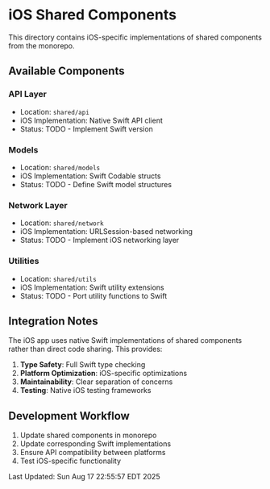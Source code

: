 # iOS Shared Components

This directory contains iOS-specific implementations of shared components from the monorepo.

## Available Components

### API Layer
- Location: `shared/api`
- iOS Implementation: Native Swift API client
- Status: TODO - Implement Swift version

### Models  
- Location: `shared/models`
- iOS Implementation: Swift Codable structs
- Status: TODO - Define Swift model structures

### Network Layer
- Location: `shared/network`
- iOS Implementation: URLSession-based networking
- Status: TODO - Implement iOS networking layer

### Utilities
- Location: `shared/utils`
- iOS Implementation: Swift utility extensions
- Status: TODO - Port utility functions to Swift

## Integration Notes

The iOS app uses native Swift implementations of shared components rather than 
direct code sharing. This provides:

1. **Type Safety**: Full Swift type checking
2. **Platform Optimization**: iOS-specific optimizations
3. **Maintainability**: Clear separation of concerns
4. **Testing**: Native iOS testing frameworks

## Development Workflow

1. Update shared components in monorepo
2. Update corresponding Swift implementations
3. Ensure API compatibility between platforms
4. Test iOS-specific functionality

Last Updated: Sun Aug 17 22:55:57 EDT 2025
